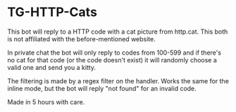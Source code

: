 # TG-HTTP-Cats
This bot will reply to a HTTP code with a cat picture from http.cat. This both is not affiliated with the before-mentioned website.

In private chat the bot will only reply to codes from 100-599 and if there's no cat for that code (or the code doesn't exist) it will randomly choose a valid one and send you a kitty.

The filtering is made by a regex filter on the handler. Works the same for the inline mode, but the bot will reply "not found" for an invalid code.

Made in 5 hours with care.
